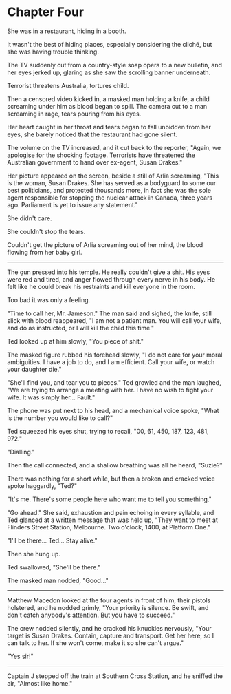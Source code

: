 # Chapter Four

She was in a restaurant, hiding in a booth.

It wasn't the best of hiding places, especially considering the cliché, but she was having trouble thinking.

The TV suddenly cut from a country-style soap opera to a new bulletin, and her eyes jerked up, glaring as she saw the scrolling banner underneath.

Terrorist threatens Australia, tortures child.

Then a censored video kicked in, a masked man holding a knife, a child screaming under him as blood began to spill. The camera cut to a man screaming in rage, tears pouring from his eyes.

Her heart caught in her throat and tears began to fall unbidden from her eyes, she barely noticed that the restaurant had gone silent.

The volume on the TV increased, and it cut back to the reporter, "Again, we apologise for the shocking footage. Terrorists have threatened the Australian government to hand over ex-agent, Susan Drakes."

Her picture appeared on the screen, beside a still of Arlia screaming, "This is the woman, Susan Drakes. She has served as a bodyguard to some our best politicians, and protected thousands more, in fact she was the sole agent responsible for stopping the nuclear attack in Canada, three years ago. Parliament is yet to issue any statement."

She didn't care.

She couldn't stop the tears.

Couldn't get the picture of Arlia screaming out of her mind, the blood flowing from her baby girl.

---

The gun pressed into his temple. He really couldn't give a shit. His eyes were red and tired, and anger flowed through every nerve in his body. He felt like he could break his restraints and kill everyone in the room.

Too bad it was only a feeling.

"Time to call her, Mr. Jameson." The man said and sighed, the knife, still slick with blood reappeared, "I am not a patient man. You will call your wife, and do as instructed, or I will kill the child this time."

Ted looked up at him slowly, "You piece of shit."

The masked figure rubbed his forehead slowly, "I do not care for your moral ambiguities. I have a job to do, and I am efficient. Call your wife, or watch your daughter die."

"She'll find you, and tear you to pieces." Ted growled and the man laughed, "We are trying to arrange a meeting with her. I have no wish to fight your wife. It was simply her… Fault."

The phone was put next to his head, and a mechanical voice spoke, "What is the number you would like to call?"

Ted squeezed his eyes shut, trying to recall, "00, 61, 450, 187, 123, 481, 972."

"Dialling."

Then the call connected, and a shallow breathing was all he heard, "Suzie?"

There was nothing for a short while, but then a broken and cracked voice spoke haggardly, "Ted?"

"It's me. There's some people here who want me to tell you something."

"Go ahead." She said, exhaustion and pain echoing in every syllable, and Ted glanced at a written message that was held up, "They want to meet at Flinders Street Station, Melbourne. Two o'clock, 1400, at Platform One."

"I'll be there… Ted… Stay alive."

Then she hung up.

Ted swallowed, "She'll be there."

The masked man nodded, "Good…"

---

Matthew Macedon looked at the four agents in front of him, their pistols holstered, and he nodded grimly, "Your priority is silence. Be swift, and don't catch anybody's attention. But you have to succeed."

The crew nodded silently, and he cracked his knuckles nervously, "Your target is Susan Drakes. Contain, capture and transport. Get her here, so I can talk to her. If she won't come, make it so she can't argue."

"Yes sir!"

---

Captain J stepped off the train at Southern Cross Station, and he sniffed the air, "Almost like home."
